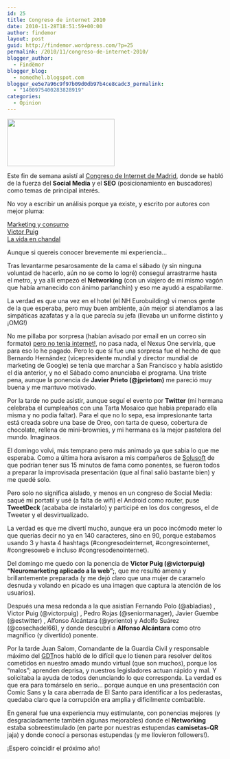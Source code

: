 ```yaml
---
id: 25
title: Congreso de internet 2010
date: 2010-11-28T18:51:59+00:00
author: findemor
layout: post
guid: http://findemor.wordpress.com/?p=25
permalink: /2010/11/congreso-de-internet-2010/
blogger_author:
  - Findëmor
blogger_blog:
  - nomedhel.blogspot.com
blogger_ee5e7a96c9f97b09d0db97b4ce8cadc3_permalink:
  - "1400975400283828919"
categories:
  - Opinion
---
```

[<img class="alignleft" style="border: 0px initial initial;" src="http://www.congresodeinternet.com/wp-content/themes/congresodeinternet/images/logo.png" border="0" alt="" width="250" height="110" />](http://www.congresodeinternet.com/wp-content/themes/congresodeinternet/images/logo.png)

Este fin de semana asistí al [Congreso de Internet de Madrid](http://www.congresodeinternet.com), donde se habló de la fuerza del <span style="font-weight: bold;">Social Media</span> y el <span style="font-weight: bold;">SEO</span> (posicionamiento en buscadores) como temas de principal interés.

No voy a escribir un análisis porque ya existe, y escrito por autores con mejor pluma:

[Marketing y consumo](http://marketingyconsumo.com/congreso-de-internet-2010.html)  
[Victor Puig](http://victorpuig.es/2010/10/hablando-sobre-neuromarketing-aplicado-a-online-en-el-congreso-de-internet/)  
[La vida en chandal](http://lavidaenchandal.blogspot.com/2010/10/erase-una-vez-un-congreso-de-internet-o.html)

Aunque si quereis conocer brevemente mi experiencia...

<!--more-->

<span class="fullpost">Tras levantarme pesarosamente de la cama el sábado (y sin ninguna voluntad de hacerlo, aún no se como lo logré) conseguí arrastrarme hasta el metro, y ya allí empezó el <span style="font-weight: bold;">Networking</span> (con un viajero de mi mismo vagón que había amanecido con ánimo parlanchín) y eso me ayudó a espabilarme.</span>

La verdad es que una vez en el hotel (el NH Eurobuilding) vi menos gente de la que esperaba, pero muy buen ambiente, aún mejor si atendíamos a las simpáticas azafatas y a la que parecía su jefa (llevaba un uniforme distinto y ¡OMG!)

No me pillaba por sorpresa (habían avisado por email en un correo sin formato) [pero no tenía internet!](http://www.youtube.com/watch?v=2OBZHB5I89A), no pasa nada, el Nexus One serviría, que para eso lo he pagado. Pero lo que sí fue una sorpresa fue el hecho de que Bernardo Hernández (vicepresidente mundial y director mundial de marketing de Google) se tenía que marchar a San Francisco y había asistido el dia anterior, y no el Sábado como anunciaba el programa. Una triste pena, aunque la ponencia de <span style="font-weight: bold;">Javier Prieto (@jprietom)</span> me pareció muy buena y me mantuvo motivado.

Por la tarde no pude asistir, aunque seguí el evento por <span style="font-weight: bold;">Twitter</span> (mi hermana celebraba el cumpleaños con una Tarta Mosaico que habia preparado ella misma y no podia faltar). Para el que no lo sepa, esa impresionante tarta está creada sobre una base de Oreo, con tarta de queso, cobertura de chocolate, rellena de mini-brownies, y mi hermana es la mejor pastelera del mundo. Imaginaos.

El domingo volvi, más temprano pero más animado ya que sabia lo que me esperaba. Como a última hora avisaron a mis compañeros de [Solusoft](http://www.solusoft.es) de que podrían tener sus 15 minutos de fama como ponentes, se fueron todos a preparar la improvisada presentación (que al final salió bastante bien) y me quedé solo.

Pero solo no significa aislado, y menos en un congreso de Social Media: saqué mi portatil y usé (a falta de wifi) el Android como router, puse <span style="font-weight: bold;">TweetDeck</span> (acababa de instalarlo) y participé en los dos congresos, el de Tweeter y el desvirtualizado.

La verdad es que me divertí mucho, aunque era un poco incómodo meter lo que querias decir no ya en 140 caracteres, sino en 90, porque estabamos usando 3 y hasta 4 hashtags (#congresodeinternet, #congresointernet, #congresoweb e incluso #congresodenointernet).

Del domingo me quedo con la ponencia de <span style="font-weight: bold;">Victor Puig (@victorpuig) “Neuromarketing aplicado a la web”;</span>, que me resultó amena y brillantemente preparada (y me dejó claro que una mujer de caramelo desnuda y volando en picado es una imagen que captura la atención de los usuarios).

Después una mesa redonda a la que asistían Fernando Polo (@abladias) , Victor Puig (@victorpuig) , Pedro Rojas (@seniormanager), Javier Guembe (@estwitter) , Alfonso Alcántara (@yoriento) y Adolfo Suárez (@cosechadel66), y donde descubrí a <span style="font-weight: bold;">Alfonso Alcántara</span> como otro magnífico (y divertido) ponente.

Por la tarde Juan Salom, Comandante de la Guardia Civil y responsable máximo del [GDT](https://www.gdt.guardiacivil.es/)nos habló de lo difícil que lo tienen para resolver delitos cometidos en nuestro amado mundo virtual (que son muchos), porque los “malos”; aprenden deprisa, y nuestros legisladores actuan rápido y mal. Y solicitaba la ayuda de todos denunciando lo que corresponda. La verdad es que era para tomárselo en serio... porque aunque en una presentación con Comic Sans y la cara aberrada de El Santo para identificar a los pederastas, quedaba claro que la corrupción era amplia y dificilmente combatible.

En general fue una experiencia muy estimulante, con ponencias mejores (y desgraciadamente también algunas mejorables) donde el <span style="font-weight: bold;">Networking</span> estaba sobreestimulado (en parte por nuestras estupendas <span style="font-weight: bold;">camisetas-QR</span> jaja) y donde conocí a personas estupendas (y me llovieron followers!).

¡Espero coincidir el próximo año!